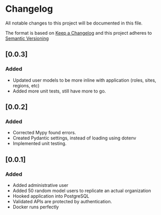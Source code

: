 # Changelog

All notable changes to this project will be documented in this file.

The format is based on [Keep a Changelog](https://keepachangelog.com/en/1.0.0/)
and this project adheres to [Semantic Versioning](https://semver.org/spec/v2.0.0.html)

## [0.0.3]

### Added
- Updated user models to be more inline with application (roles, sites, regions, etc)
- Added more unit tests, still have more to go.

## [0.0.2]

### Added
- Corrected Mypy found errors.
- Created Pydantic settings, instead of loading using dotenv
- Implemented unit testing.

## [0.0.1]

### Added
- Added administrative user
- Added 50 random model users to replicate an actual organization
- Hooked application into PostgreSQL
- Validated APIs are protected by authentication.
- Docker runs perfectly